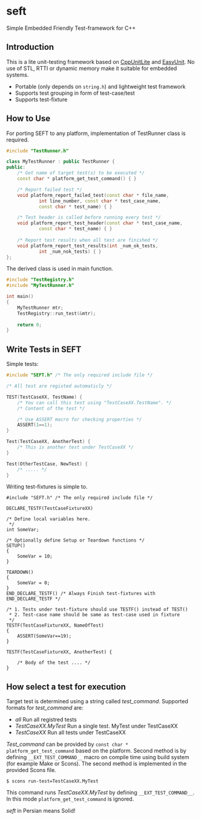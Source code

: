 # seft
Simple Embedded Friendly Test-framework for C++

## Introduction
This is a lite unit-testing framework based 
on [CppUnitLite](http://c2.com/cgi/wiki?CppUnitLite) and [EasyUnit](http://easyunit.sourceforge.net/). No use
of STL, RTTI or dynamic memory make it suitable for embedded systems.

* Portable (only depends on `string.h`) and lightweight test framework
* Supports test grouping in form of test-case/test
* Supports test-fixture

## How to Use
For porting SEFT to any platform, implementation of TestRunner class is required. 

```c++
#include "TestRunner.h"

class MyTestRunner : public TestRunner {
public:
    /* Get name of target test(s) to be executed */ 
    const char * platform_get_test_command() { }

    /* Report failed test */
    void platform_report_failed_test(const char * file_name,
            int line_number, const char * test_case_name,
            const char * test_name) { }

    /* Test header is called before running every test */
    void platform_report_test_header(const char * test_case_name,
            const char * test_name) { }
    
    /* Report test results when all test are finished */
    void platform_report_test_results(int _num_ok_tests,
            int _num_nok_tests) { }
};
```
The derived class is used in main function.
```C++
#include "TestRegistry.h"
#include "MyTestRunner.h"

int main()
{
    MyTestRunner mtr;
    TestRegistry::run_test(&mtr);
    
    return 0;
}
```

## Write Tests in SEFT
Simple tests:
```c++
#include "SEFT.h" /* The only required include file */ 

/* All test are registed automaticly */

TEST(TestCaseXX, TestName) {
    /* You can call this test using "TestCaseXX.TestName". */
    /* Content of the test */

    /* Use ASSERT macro for checking properties */
    ASSERT(1==1);
}

Test(TestCaseXX, AnotherTest) {
    /* This is another test under TestCaseXX */
}

Test(OtherTestCase, NewTest) {
    /* ..... */
}
```

Writing test-fixtures is simple to.
```
#include "SEFT.h" /* The only required include file */ 

DECLARE_TESTF(TestCaseFixtureXX)

/* Define local variables here.
 */
int SomeVar;

/* Optionally define Setup or Teardown functions */
SETUP()
{
    SomeVar = 10;
}

TEARDOWN()
{
    SomeVar = 0;
}
END_DECLARE_TESTF() /* Always Finish test-fixtures with END_DECLARE_TESTF */

/* 1. Tests under test-fixture should use TESTF() instead of TEST()
 * 2. Test-case name should be same as test-case used in fixture
 */
TESTF(TestCaseFixtureXX, NameOfTest)
{
    ASSERT(SomeVar==19);
}

TESTF(TestCaseFixtureXX, AnotherTest) {

    /* Body of the test .... */
}
```

## How select a test for execution
Target test is determined using a string called _test_command_. 
Supported formats for _test_command_ are:
* *all* Run all registred tests
* *TestCaseXX.MyTest* Run a single test. MyTest under TestCaseXX
* *TestCaseXX* Run all tests under TestCaseXX

_Test_command_ can be provided by `const char * platform_get_test_command` based 
on the platform. Second method is by defining `__EXT_TEST_COMMAND__` macro on
compile time using build system (for example Make or Scons). 
The second method is implemented in the provided Scons file. 

`$ scons run-test=TestCaseXX.MyTest`

This command runs _TestCaseXX.MyTest_ by defining `__EXT_TEST_COMMAND__`. In this mode
`platform_get_test_command` is ignored. 

_seft_ in Persian means Solid!
